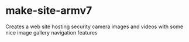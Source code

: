 # make-site-armv7
Creates a web site hosting security camera images and videos
with some nice image gallery navigation features